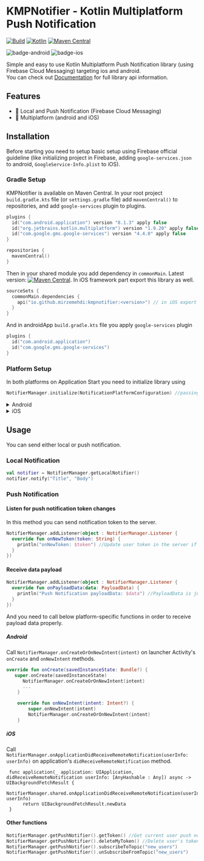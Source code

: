 # KMPNotifier - Kotlin Multiplatform Push Notification
[![Build](https://github.com/mirzemehdi/KMPNotifier/actions/workflows/build.yml/badge.svg)](https://github.com/mirzemehdi/KMPNotifier/actions/workflows/build.yml) 
[![Kotlin](https://img.shields.io/badge/Kotlin-1.9.21-blue.svg?style=flat&logo=kotlin)](https://kotlinlang.org)
[![Maven Central](https://img.shields.io/maven-central/v/io.github.mirzemehdi/kmpnotifier?color=blue)](https://search.maven.org/search?q=g:io.github.mirzemehdi)

![badge-android](http://img.shields.io/badge/platform-android-6EDB8D.svg?style=flat)
![badge-ios](http://img.shields.io/badge/platform-ios-CDCDCD.svg?style=flat)

Simple and easy to use Kotlin Multiplatform Push Notification library (using Firebase Cloud Messaging) targeting ios and android.   
You can check out [Documentation](https://mirzemehdi.github.io/KMPNotifier) for full library api information.

## Features
  - 🔔 Local and Push Notification (Firebase Cloud Messaging)
  - 📱 Multiplatform (android and iOS)

## Installation
Before starting you need to setup basic setup using Firebase official guideline (like initializing project in Firebase, adding `google-services.json` to android, `GoogleService-Info.plist` to iOS).

### Gradle Setup
KMPNotifier is available on Maven Central. In your root project `build.gradle.kts` file (or `settings.gradle` file) add `mavenCentral()` to repositories, and  add `google-services` plugin to plugins.

```kotlin
plugins {
  id("com.android.application") version "8.1.3" apply false
  id("org.jetbrains.kotlin.multiplatform") version "1.9.20" apply false
  id("com.google.gms.google-services") version "4.4.0" apply false
}

repositories { 
  mavenCentral()
}
```

Then in your shared module you add dependency in `commonMain`. Latest version: [![Maven Central](https://img.shields.io/maven-central/v/io.github.mirzemehdi/kmpnotifier?color=blue)](https://search.maven.org/search?q=g:io.github.mirzemehdi). In iOS framework part export this library as well.
```kotlin
sourceSets {
  commonMain.dependencies {
    api("io.github.mirzemehdi:kmpnotifier:<version>") // in iOS export this library
  }
}
```

And in androidApp `build.gradle.kts` file you apply `google-services` plugin  
```kotlin
plugins {
  id("com.android.application")
  id("com.google.gms.google-services")
}
```


### Platform Setup
In both platforms on Application Start you need to initialize library using 
```kotlin 
NotifierManager.initialize(NotificationPlatformConfiguration) //passing android or ios configuration depending on the platform
```

<details>
  <summary>Android</summary>

  ### Android Setup
 ```kotlin
class MyApplication : Application() {
    override fun onCreate() {
        super.onCreate()
        NotifierManager.initialize(
            configuration = NotificationPlatformConfiguration.Android(
                notificationIconResId = R.drawable.ic_launcher_foreground,
            )
        )
    }
}
```

Also starting from Android 13(API Level 33) you need to ask runtime `POST_NOTIFICATIONS` in activity. I created utility function that you can use in activity.
```kotlin
val permissionUtil by permissionUtil()
permissionUtil.askNotificationPermission() //this will ask permission in Android 13(API Level 33) or above, otherwise permission will be granted.
```
  
  
</details>

<details>
  <summary>iOS</summary>

  ### iOS Setup
  First you just need to include FirebaseMessaging library to your ios app from Xcode. Then on application start you need to call both FirebaseApp initialization and NotifierManager initialization methods, and apnsToken setting as below. Don't forget to add Push Notifications and Background Modes (Remote Notifications) signing capability in Xcode.

```swift
import SwiftUI
import shared
import FirebaseCore
import FirebaseMessaging

class AppDelegate: NSObject, UIApplicationDelegate {

  func application(_ application: UIApplication,
                   didFinishLaunchingWithOptions launchOptions: [UIApplication.LaunchOptionsKey : Any]? = nil) -> Bool {

      FirebaseApp.configure() //important
      NotifierManager.shared.initialize(configuration: NotificationPlatformConfigurationIos.shared)
      
    return true
  }

  func application(_ application: UIApplication, didRegisterForRemoteNotificationsWithDeviceToken deviceToken: Data) {
        Messaging.messaging().apnsToken = deviceToken
  }
    
}

@main
struct iOSApp: App {
    
    @UIApplicationDelegateAdaptor(AppDelegate.self) var delegate
    
    var body: some Scene {
        WindowGroup {
            ContentView()
        }
    }
}


```



 
</details>

## Usage
You can send either local or push notification.

### Local Notification
```kotlin
val notifier = NotifierManager.getLocalNotifier()
notifier.notify("Title", "Body")

```

### Push Notification

#### Listen for push notification token changes
In this method you can send notification token to the server.

```kotlin
NotifierManager.addListener(object : NotifierManager.Listener {
  override fun onNewToken(token: String) {
    println("onNewToken: $token") //Update user token in the server if needed
  }
}) 
```



#### Receive data payload
```kotlin
NotifierManager.addListener(object : NotifierManager.Listener {
  override fun onPayloadData(data: PayloadData) {
    println("Push Notification payloadData: $data") //PayloadData is just typeAlias for Map<String,*>.
  }
}) 
```
And you need to call below platform-specific functions in order to receive payload data properly.
##### Android
Call `NotifierManager.onCreateOrOnNewIntent(intent)` on launcher Activity's `onCreate` and `onNewIntent` methods.
```kotlin
override fun onCreate(savedInstanceState: Bundle?) {
   super.onCreate(savedInstanceState)
      NotifierManager.onCreateOrOnNewIntent(intent)
      ...
    }

    override fun onNewIntent(intent: Intent?) {
        super.onNewIntent(intent)
        NotifierManager.onCreateOrOnNewIntent(intent)
    }

```
##### iOS
Call `NotifierManager.onApplicationDidReceiveRemoteNotification(userInfo: userInfo)` on application's `didReceiveRemoteNotification` method.

```
 func application(_ application: UIApplication, didReceiveRemoteNotification userInfo: [AnyHashable : Any]) async -> UIBackgroundFetchResult {
      NotifierManager.shared.onApplicationDidReceiveRemoteNotification(userInfo: userInfo)
      return UIBackgroundFetchResult.newData
 }

```

#### Other functions
```kotlin
NotifierManager.getPushNotifier().getToken() //Get current user push notification token
NotifierManager.getPushNotifier().deleteMyToken() //Delete user's token for example when user logs out 
NotifierManager.getPushNotifier().subscribeToTopic("new_users") 
NotifierManager.getPushNotifier().unSubscribeFromTopic("new_users") 
```




